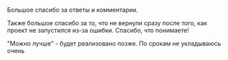 Большое спасибо за ответы и комментарии.

Также большое спасибо за то, что не вернули сразу после того, как проект не запустился из-за ошибки.
Спасибо, что понимаете!

"Можно лучше" - будет реализовано позже. По срокам не укладываюсь очень